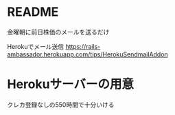 # README

金曜朝に前日株価のメールを送るだけ

Herokuでメール送信
https://rails-ambassador.herokuapp.com/tips/HerokuSendmailAddon

# Herokuサーバーの用意
クレカ登録なしの550時間で十分いける
